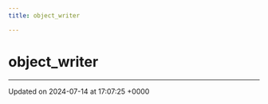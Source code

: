 ```yaml
---
title: object_writer

---
```


# object_writer





-------------------------------

Updated on 2024-07-14 at 17:07:25 +0000